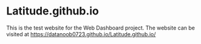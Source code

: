 # Latitude.github.io
This is the test website for the Web Dashboard project. The website can be visited at https://datanoob0723.github.io/Latitude.github.io/
